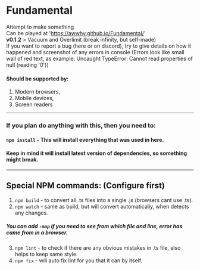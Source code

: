 # Fundamental
Attempt to make something\
Can be played at 'https://awwhy.github.io/Fundamental/' \
**v0.1.2** > Vacuum and Overlimit (break infinity, but self-made) \
If you want to report a bug (here or on discord), try to give details on how it happened and screenshot of any errors in console (Errors look like small wall of red text, as example: Uncaught TypeError: Cannot read properties of null (reading '0'))

#### Should be supported by:
1. Modern browsers,
2. Mobile devices,
3. Screen readers

---
### If you plan do anything with this, then you need to:
#### `npm install` - This will install everything that was used in here.
#### Keep in mind it will install latest version of dependencies, so something might break.
---

## Special NPM commands: (Configure first)
1. `npm build` - to convert all .ts files into a single .js (browsers cant use .ts).
2. `npm watch` - same as build, but will convert automatically, when detects any changes.
##### You can add `:map` if you need to see from which file and line, error has came from in a browser.
3. `npm lint` - to check if there are any obvious mistakes in .ts file, also helps to keep same style.
4. `npm fix` - will auto fix lint for you that it can by itself.
